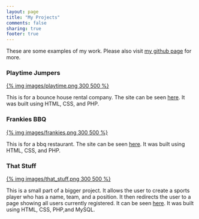 ```yaml
---
layout: page
title: "My Projects"
comments: false
sharing: true
footer: true
---
```


These are some examples of my work. Please also visit [my github
page](https://github.com/hinbody) for more.

### Playtime Jumpers ###
[{% img images/playtime.png 300 500 %}](images/playtime.png)

This is for a bounce house rental company. The site can be seen
[here](http://kgitechnologies.com/PlaytimeJumpers/index.php). It was
built using HTML, CSS, and PHP.

### Frankies BBQ ###
[{% img images/frankies.png 300 500 %}](images/frankies.png)

This is for a bbq restaurant. The site can be seen
[here](http://kgitechnologies.com/Frankiesbbq/). It was built using HTML, CSS,
and PHP.

### That Stuff ###
[{% img images/that_stuff.png 300 500 %}](images/that_stuff.png)

This is a small part of a bigger project. It allows the user to create a sports
player who has a name, team, and a position. It then redirects the user to a
page showing all users currently registered. It can be seen
[here](http://kgitechnologies.com/that_stuff/admin/).  It was built using HTML,
CSS, PHP,and MySQL.
